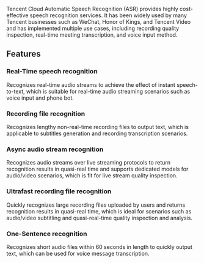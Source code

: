 Tencent Cloud Automatic Speech Recognition (ASR) provides highly cost-effective speech recognition services. It has been widely used by many Tencent businesses such as WeChat, Honor of Kings, and Tencent Video and has implemented multiple use cases, including recording quality inspection, real-time meeting transcription, and voice input method.


## Features

### Real-Time speech recognition
Recognizes real-time audio streams to achieve the effect of instant speech-to-text, which is suitable for real-time audio streaming scenarios such as voice input and phone bot.

### Recording file recognition
Recognizes lengthy non-real-time recording files to output text, which is applicable to subtitles generation and recording transcription scenarios.

### Async audio stream recognition
Recognizes audio streams over live streaming protocols to return recognition results in quasi-real time and supports dedicated models for audio/video scenarios, which is fit for live stream quality inspection.

### Ultrafast recording file recognition
Quickly recognizes large recording files uploaded by users and returns recognition results in quasi-real time, which is ideal for scenarios such as audio/video subtitling and quasi-real-time quality inspection and analysis.

### One-Sentence recognition
Recognizes short audio files within 60 seconds in length to quickly output text, which can be used for voice message transcription.
